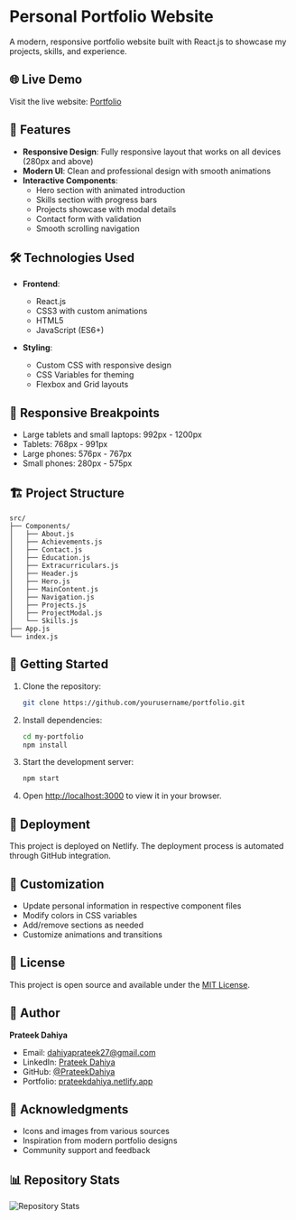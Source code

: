 # Personal Portfolio Website

A modern, responsive portfolio website built with React.js to showcase my projects, skills, and experience.

## 🌐 Live Demo

Visit the live website: [Portfolio](https://prateekdahiya.netlify.app/)

## 🚀 Features

- **Responsive Design**: Fully responsive layout that works on all devices (280px and above)
- **Modern UI**: Clean and professional design with smooth animations
- **Interactive Components**:
  - Hero section with animated introduction
  - Skills section with progress bars
  - Projects showcase with modal details
  - Contact form with validation
  - Smooth scrolling navigation

## 🛠️ Technologies Used

- **Frontend**:
  - React.js
  - CSS3 with custom animations
  - HTML5
  - JavaScript (ES6+)

- **Styling**:
  - Custom CSS with responsive design
  - CSS Variables for theming
  - Flexbox and Grid layouts

## 📱 Responsive Breakpoints

- Large tablets and small laptops: 992px - 1200px
- Tablets: 768px - 991px
- Large phones: 576px - 767px
- Small phones: 280px - 575px

## 🏗️ Project Structure

```
src/
├── Components/
│   ├── About.js
│   ├── Achievements.js
│   ├── Contact.js
│   ├── Education.js
│   ├── Extracurriculars.js
│   ├── Header.js
│   ├── Hero.js
│   ├── MainContent.js
│   ├── Navigation.js
│   ├── Projects.js
│   ├── ProjectModal.js
│   └── Skills.js
├── App.js
└── index.js
```

## 🚀 Getting Started

1. Clone the repository:
   ```bash
   git clone https://github.com/yourusername/portfolio.git
   ```

2. Install dependencies:
   ```bash
   cd my-portfolio
   npm install
   ```

3. Start the development server:
   ```bash
   npm start
   ```

4. Open [http://localhost:3000](http://localhost:3000) to view it in your browser.

## 🚀 Deployment

This project is deployed on Netlify. The deployment process is automated through GitHub integration.

## 🎨 Customization

- Update personal information in respective component files
- Modify colors in CSS variables
- Add/remove sections as needed
- Customize animations and transitions

## 📝 License

This project is open source and available under the [MIT License](LICENSE).

## 👤 Author

**Prateek Dahiya**
- Email: dahiyaprateek27@gmail.com
- LinkedIn: [Prateek Dahiya](https://www.linkedin.com/in/dahiyaprtk27)
- GitHub: [@PrateekDahiya](https://github.com/PrateekDahiya)
- Portfolio: [prateekdahiya.netlify.app](https://prateekdahiya.netlify.app/)

## 🙏 Acknowledgments

- Icons and images from various sources
- Inspiration from modern portfolio designs
- Community support and feedback

## 📊 Repository Stats

![Repository Stats](https://github-readme-stats.vercel.app/api?username=PrateekDahiya&show_icons=true&theme=radical)
